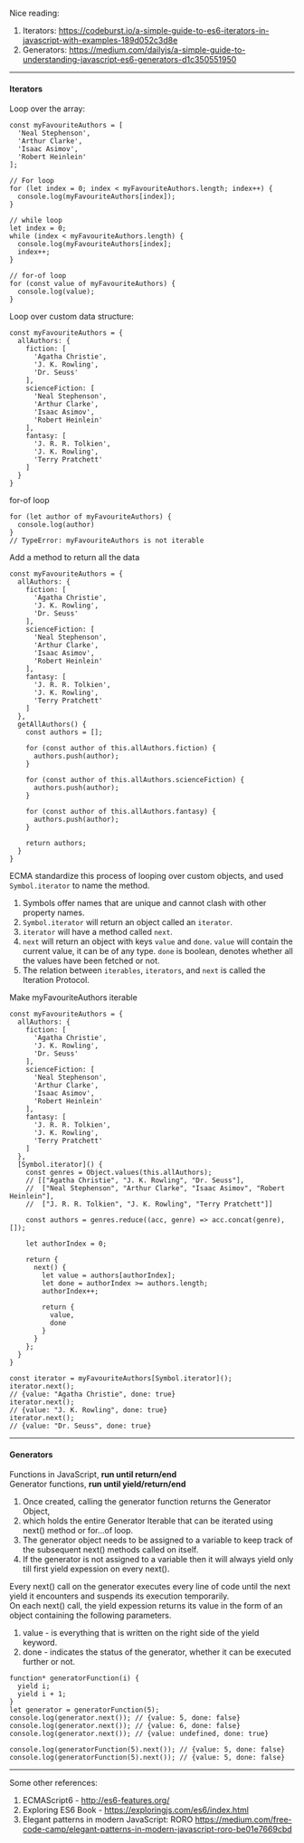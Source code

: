 Nice reading:
1) Iterators: https://codeburst.io/a-simple-guide-to-es6-iterators-in-javascript-with-examples-189d052c3d8e
2) Generators: https://medium.com/dailyjs/a-simple-guide-to-understanding-javascript-es6-generators-d1c350551950


---
#### Iterators

Loop over the array:
```
const myFavouriteAuthors = [
  'Neal Stephenson',
  'Arthur Clarke',
  'Isaac Asimov',
  'Robert Heinlein'
];

// For loop
for (let index = 0; index < myFavouriteAuthors.length; index++) {
  console.log(myFavouriteAuthors[index]);
}

// while loop
let index = 0;
while (index < myFavouriteAuthors.length) {
  console.log(myFavouriteAuthors[index];
  index++;
}

// for-of loop
for (const value of myFavouriteAuthors) {
  console.log(value);
}
```
Loop over custom data structure:
```
const myFavouriteAuthors = {
  allAuthors: {
    fiction: [
      'Agatha Christie',
      'J. K. Rowling',
      'Dr. Seuss'
    ],
    scienceFiction: [
      'Neal Stephenson',
      'Arthur Clarke',
      'Isaac Asimov',
      'Robert Heinlein'
    ],
    fantasy: [
      'J. R. R. Tolkien',
      'J. K. Rowling', 
      'Terry Pratchett'
    ]
  }
}
```

for-of loop
```
for (let author of myFavouriteAuthors) {
  console.log(author)
}
// TypeError: myFavouriteAuthors is not iterable
```

Add a method to return all the data
```
const myFavouriteAuthors = {
  allAuthors: {
    fiction: [
      'Agatha Christie',
      'J. K. Rowling',
      'Dr. Seuss'
    ],
    scienceFiction: [
      'Neal Stephenson',
      'Arthur Clarke',
      'Isaac Asimov',
      'Robert Heinlein'
    ],
    fantasy: [
      'J. R. R. Tolkien',
      'J. K. Rowling', 
      'Terry Pratchett'
    ]
  },
  getAllAuthors() {
    const authors = [];
    
    for (const author of this.allAuthors.fiction) {
      authors.push(author);
    }
    
    for (const author of this.allAuthors.scienceFiction) {
      authors.push(author);
    }
    
    for (const author of this.allAuthors.fantasy) {
      authors.push(author);
    }
    
    return authors;
  }
}
```

ECMA standardize this process of looping over custom objects, and used `Symbol.iterator` to name the method. 
1) Symbols offer names that are unique and cannot clash with other property names. 
2) `Symbol.iterator` will return an object called an `iterator`.
3) `iterator` will have a method called `next`.
4) `next` will return an object with keys `value` and `done`. `value` will contain the current value, it can be of any type. `done` is boolean, denotes whether all the values have been fetched or not. 
6) The relation between `iterables`, `iterators`, and `next` is called the Iteration Protocol.

Make myFavouriteAuthors iterable
```
const myFavouriteAuthors = {
  allAuthors: {
    fiction: [
      'Agatha Christie',
      'J. K. Rowling',
      'Dr. Seuss'
    ],
    scienceFiction: [
      'Neal Stephenson',
      'Arthur Clarke',
      'Isaac Asimov',
      'Robert Heinlein'
    ],
    fantasy: [
      'J. R. R. Tolkien',
      'J. K. Rowling', 
      'Terry Pratchett'
    ]
  },
  [Symbol.iterator]() {
    const genres = Object.values(this.allAuthors);
    // [["Agatha Christie", "J. K. Rowling", "Dr. Seuss"],
    //  ["Neal Stephenson", "Arthur Clarke", "Isaac Asimov", "Robert Heinlein"],
    //  ["J. R. R. Tolkien", "J. K. Rowling", "Terry Pratchett"]]
    
    const authors = genres.reduce((acc, genre) => acc.concat(genre), []);
    
    let authorIndex = 0;
    
    return {
      next() {
        let value = authors[authorIndex];
        let done = authorIndex >= authors.length;
        authorIndex++;
        
        return {
          value,
          done
        }
      }
    };
  }
}

const iterator = myFavouriteAuthors[Symbol.iterator]();
iterator.next();
// {value: "Agatha Christie", done: true}
iterator.next();
// {value: "J. K. Rowling", done: true}
iterator.next();
// {value: "Dr. Seuss", done: true}
```
---
#### Generators

Functions in JavaScript, **run until return/end**  
Generator functions, **run until yield/return/end**

1. Once created, calling the generator function returns the Generator Object, 
2. which holds the entire Generator Iterable that can be iterated using next() method or for...of loop.
3. The generator object needs to be assigned to a variable to keep track of the subsequent next() methods called on itself.
4. If the generator is not assigned to a variable then it will always yield only till first yield expession on every next(). 

Every next() call on the generator executes every line of code until the next yield it encounters and suspends its execution temporarily.  
On each next() call, the yield expession returns its value in the form of an object containing the following parameters.
1. value - is everything that is written on the right side of the yield keyword.
2. done - indicates the status of the generator, whether it can be executed further or not. 

```
function* generatorFunction(i) {
  yield i;
  yield i + 1;
}
let generator = generatorFunction(5);
console.log(generator.next()); // {value: 5, done: false}
console.log(generator.next()); // {value: 6, done: false}
console.log(generator.next()); // {value: undefined, done: true}

console.log(generatorFunction(5).next()); // {value: 5, done: false}
console.log(generatorFunction(5).next()); // {value: 5, done: false}
```

---
Some other references:
1) ECMAScript6 - http://es6-features.org/
2) Exploring ES6 Book - https://exploringjs.com/es6/index.html
3) Elegant patterns in modern JavaScript: RORO https://medium.com/free-code-camp/elegant-patterns-in-modern-javascript-roro-be01e7669cbd
